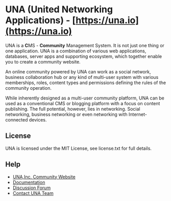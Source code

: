 # UNA (United Networking Applications) - [https://una.io](https://una.io)

UNA is a **C**MS - **Community** Management System. It is not just one thing or one application. UNA is a combination of various web applications, databases, server apps and supporting ecosystem, which together enable you to create a community website. 

An online community powered by UNA can work as a social network, business collaboration hub or any kind of multi-user system with various memberships, roles, content types and permissions defining the rules of the community operation.  

While inherently designed as a multi-user community platform, UNA can be used as a conventional CMS or blogging platform with a focus on content publishing. The full potential, however, lies in networking. Social networking, business networking or even networking with Internet-connected devices. 

## License

UNA is licensed under the MIT License, see license.txt for full details.

## Help
- [UNA,Inc. Community Website](https://una.io)
- [Documentation](https://github.com/unaio/una/wiki)
- [Discussion Forum](https://una.io/page/discussions-home)
- [Contact UNA Team](https://una.io/page/contact)

